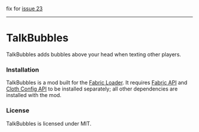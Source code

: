 fix for [issue 23](https://github.com/Globox1997/TalkBubbles/issues/23)

---

# TalkBubbles

TalkBubbles adds bubbles above your head when texting other players.

### Installation

TalkBubbles is a mod built for the [Fabric Loader](https://fabricmc.net/). It requires [Fabric API](https://www.curseforge.com/minecraft/mc-mods/fabric-api) and [Cloth Config API](https://www.curseforge.com/minecraft/mc-mods/cloth-config) to be installed separately; all other dependencies are installed with the mod.

### License

TalkBubbles is licensed under MIT.
